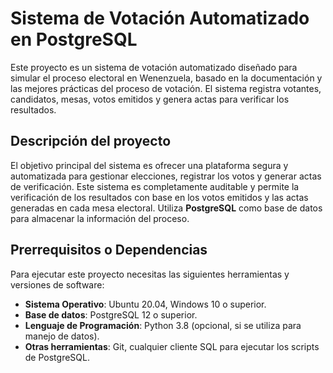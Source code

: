 # Sistema de Votación Automatizado en PostgreSQL

Este proyecto es un sistema de votación automatizado diseñado para simular el proceso electoral en Wenenzuela, basado en la documentación y las mejores prácticas del proceso de votación. El sistema registra votantes, candidatos, mesas, votos emitidos y genera actas para verificar los resultados.

## Descripción del proyecto

El objetivo principal del sistema es ofrecer una plataforma segura y automatizada para gestionar elecciones, registrar los votos y generar actas de verificación. Este sistema es completamente auditable y permite la verificación de los resultados con base en los votos emitidos y las actas generadas en cada mesa electoral. Utiliza **PostgreSQL** como base de datos para almacenar la información del proceso.

## Prerrequisitos o Dependencias

Para ejecutar este proyecto necesitas las siguientes herramientas y versiones de software:

- **Sistema Operativo**: Ubuntu 20.04, Windows 10 o superior.
- **Base de datos**: PostgreSQL 12 o superior.
- **Lenguaje de Programación**: Python 3.8 (opcional, si se utiliza para manejo de datos).
- **Otras herramientas**: Git, cualquier cliente SQL para ejecutar los scripts de PostgreSQL.
